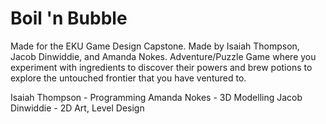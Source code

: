 # Boil 'n Bubble
 Made for the EKU Game Design Capstone. Made by Isaiah Thompson, Jacob Dinwiddie, and Amanda Nokes.
Adventure/Puzzle Game where you experiment with ingredients to discover their powers and brew potions to explore the untouched frontier that you have ventured to.

Isaiah Thompson - Programming
Amanda Nokes - 3D Modelling
Jacob Dinwiddie - 2D Art, Level Design
